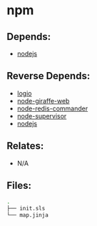 # npm

## Depends:

  -  [nodejs](/salt/nodejs)

## Reverse Depends:

  -  [logio](/salt/logio)
  -  [node-giraffe-web](/salt/node-giraffe-web)
  -  [node-redis-commander](/salt/node-redis-commander)
  -  [node-supervisor](/salt/node-supervisor)
  -  [nodejs](/salt/nodejs)

## Relates:

  -  N/A

## Files:

```bash
.
├── init.sls
└── map.jinja
```
